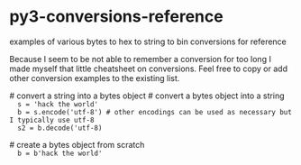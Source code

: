 # py3-conversions-reference
examples of various bytes to hex to string to bin conversions for reference
<p>
Because I seem to be not able to remember a conversion for too long I made myself that little cheatsheet on conversions. Feel free to copy or add other conversion examples to the existing list.
</p>

<p>
  # convert a string into a bytes object
  # convert a bytes object into a string
<code>
  s = 'hack the world'
  b = s.encode('utf-8') # other encodings can be used as necessary but I typically use utf-8
  s2 = b.decode('utf-8)
</code></p>
<p>
  # create a bytes object from scratch
<code>
  b = b'hack the world'
  </code>
  </p>
  
  
  
